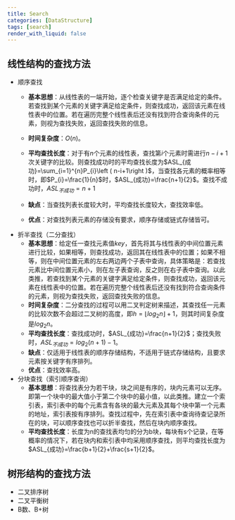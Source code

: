 ```yaml
---
title: Search
categories: [DataStructure]
tags: [search]
render_with_liquid: false
---
```



## 线性结构的查找方法
- 顺序查找<br>
  - **基本思想**：从线性表的一端开始，逐个检查关键字是否满足给定的条件。若查找到某个元素的关键字满足给定条件，则查找成功，返回该元素在线性表中的位置。若在遍历完整个线性表后还没有找到符合查询条件的元素，则视为查找失败，返回查找失败的信息。

  - **时间复杂度**：$O\left( n \right)$。
  - **平均查找长度**：对于有$n$个元素的线性表，查找第$i$个元素时需进行$n-i+1$次关键字的比较。则查找成功时的平均查找长度为$ASL_{成功}=\sum_{i=1}^{n}P_{i}\left ( n-i+1\right )$，当查找各元素的概率相等时，即$P_{i}=\frac{1}{n}$时，$ASL_{成功}=\frac{n+1}{2}$。查找不成功时，$ASL_{不成功}=n+1$
  - **缺点**：当查找列表长度较大时，平均查找长度较大，查找效率低。
  - **优点**：对查找列表元素的存储没有要求，顺序存储或链式存储皆可。
- 折半查找（二分查找）
   - **基本思想**：给定任一查找元素值$key$，首先将其与线性表的中间位置元素进行比较，如果相等，则查找成功，返回其在线性表中的位置；如果不相等，则在中间位置元素的左右两边两个子表中查询，具体策略是：若查找元素比中间位置元素小，则在左子表查询，反之则在右子表中查询。以此类推，若查找到某个元素的关键字满足给定条件，则查找成功，返回该元素在线性表中的位置。若在遍历完整个线性表后还没有找到符合查询条件的元素，则视为查找失败，返回查找失败的信息。
  - **时间复杂度**：二分查找的过程可以用二叉判定树来描述，其查找任一元素的比较次数不会超过二叉树的高度，即$h=\left \lfloor log_{2}n \right \rfloor+1$，则其时间复杂度是$log_{2}n$。
  - **平均查找长度**：查找成功时，$ASL_{成功}=\frac{n+1}{2}$；查找失败时，$ASL_{不成功}=log_{2}\left(n+1\right)-1$。
  - **缺点**：仅适用于线性表的顺序存储结构，不适用于链式存储结构，且要求元素按关键字有序排列。
  - **优点**：查找效率高。
- 分块查找（索引顺序查询）
  - **基本思想**：将查找表分为若干块，块之间是有序的，块内元素可以无序。即第一个块中的最大值小于第二个块中的最小值，以此类推。建立一个索引表，索引表中的每个元素含有各块的最大元素及其每个块中第一个元素的地址，索引表按有序排列。查找过程中，先在索引表中查询待查记录所在的块，可以顺序查找也可以折半查找，然后在块内顺序查找。
  - **平均查找长度**：长度为n的查找表均匀的分为b块，每块有s个记录，在等概率的情况下，若在块内和索引表中均采用顺序查找，则平均查找长度为$ASL_{成功}=\frac{b+1}{2}+\frac{s+1}{2}$。

## 树形结构的查找方法
- 二叉排序树
- 二叉平衡树
- B数、B+树